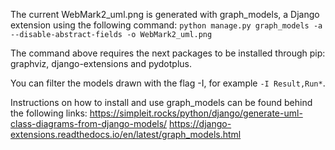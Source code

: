 The current WebMark2_uml.png is generated with graph_models, a Django extension using the following command:
`python manage.py graph_models -a --disable-abstract-fields -o WebMark2_uml.png`

The command above requires the next packages to be installed through pip: graphviz, django-extensions and pydotplus.

You can filter the models drawn with the flag -I, for example `-I Result,Run*`.

Instructions on how to install and use graph_models can be found behind the following links:
https://simpleit.rocks/python/django/generate-uml-class-diagrams-from-django-models/
https://django-extensions.readthedocs.io/en/latest/graph_models.html

